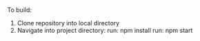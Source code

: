 To build:

1) Clone repository into local directory
2) Navigate into project directory:
   run: npm install 
   run: npm start